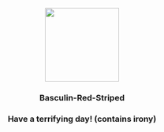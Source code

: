 <p align="center">
    <img src="https://raw.githubusercontent.com/PokeAPI/sprites/master/sprites/pokemon/550.png" width="150" height="150">
</p>
<h3 align="center"> <b>Basculin-Red-Striped</b></h3>
<h3 align="center">Have a terrifying day! (contains irony)</h3>
